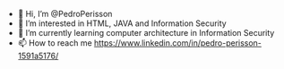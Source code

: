 - 👋 Hi, I’m @PedroPerisson
- 👀 I’m interested in HTML, JAVA and Information Security 
- 🌱 I’m currently learning computer architecture in Information Security 
- 📫 How to reach me https://www.linkedin.com/in/pedro-perisson-1591a5176/

<!---
PedroPerisson/PedroPerisson is a ✨ special ✨ repository because its `README.md` (this file) appears on your GitHub profile.
You can click the Preview link to take a look at your changes.
--->
